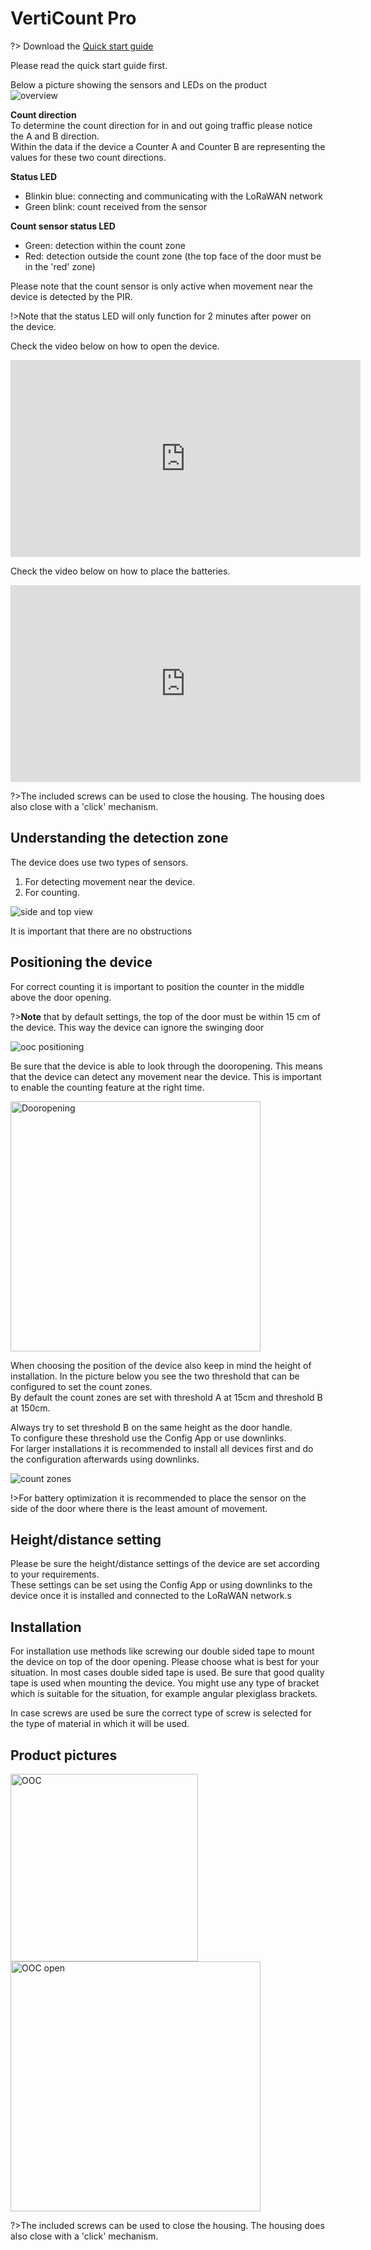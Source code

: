 # VertiCount Pro

?> Download the <a href="./pdf/IMBuildings - Quick start guide - VertiCount Pro - prototype.pdf" target="_blank">Quick start guide</a>

Please read the quick start guide first.

Below a picture showing the sensors and LEDs on the product<br>
<img src="./assets/OOC-overview.png" alt="overview">

**Count direction**<br>
To determine the count direction for in and out going traffic please notice the A and B direction.<br>
Within the data if the device a Counter A and Counter B are representing the values for these two count directions.

**Status LED**
- Blinkin blue: connecting and communicating with the LoRaWAN network
- Green blink: count received from the sensor

**Count sensor status LED**
- Green: detection within the count zone
- Red: detection outside the count zone (the top face of the door must be in the 'red' zone)

Please note that the count sensor is only active when movement near the device is detected by the PIR.

!>Note that the status LED will only function for 2 minutes after power on the device.

Check the video below on how to open the device.
<iframe width="560" height="315" src="https://www.youtube.com/embed/v1mVnLUZIXE?si=8bh3cDe5F-m2WwVS" title="YouTube video player" frameborder="0" allow="accelerometer; autoplay; clipboard-write; encrypted-media; gyroscope; picture-in-picture; web-share" referrerpolicy="strict-origin-when-cross-origin" allowfullscreen></iframe>

Check the video below on how to place the batteries.
<iframe width="560" height="315" src="https://www.youtube.com/embed/DkuvJR_vFt4?si=j8CKr5Grk8nvUou1" title="YouTube video player" frameborder="0" allow="accelerometer; autoplay; clipboard-write; encrypted-media; gyroscope; picture-in-picture; web-share" referrerpolicy="strict-origin-when-cross-origin" allowfullscreen></iframe>

?>The included screws can be used to close the housing. The housing does also close with a 'click' mechanism.

## Understanding the detection zone

The device does use two types of sensors.
1. For detecting movement near the device.
2. For counting.

<img src="./assets//OOC-top-side-view.png" alt="side and top view">

It is important that there are no obstructions

## Positioning the device

For correct counting it is important to position the counter in the middle above the door opening.

?>**Note** that by default settings, the top of the door must be within 15 cm of the device. This way the device can ignore the swinging door

<img src="./assets/ooc-door-position.png" alt="ooc positioning">

Be sure that the device is able to look through the dooropening. This means that the device can detect any movement near the device.
This is important to enable the counting feature at the right time.

<img src="./assets/ooc-dooropening.png" alt="Dooropening" width="400">

When choosing the position of the device also keep in mind the height of installation.
In the picture below you see the two threshold that can be configured to set the count zones.<br>
By default the count zones are set with threshold A at 15cm and threshold B at 150cm.

Always try to set threshold B on the same height as the door handle.<br>
To configure these threshold use the Config App or use downlinks.<br>
For larger installations it is recommended to install all devices first and do the configuration afterwards using downlinks.

<img src="./assets/ooc-thresholds.png" alt="count zones">

!>For battery optimization it is recommended to place the sensor on the side of the door where there is the least amount of movement.

## Height/distance setting
Please be sure the height/distance settings of the device are set according to your requirements.<br>
These settings can be set using the Config App or using downlinks to the device once it is installed and connected to the LoRaWAN network.s

## Installation
For installation use methods like screwing our double sided tape to mount the device on top of the door opening. Please choose what is best for your situation.
In most cases double sided tape is used. Be sure that good quality tape is used when mounting the device.
You might use any type of bracket which is suitable for the situation, for example angular plexiglass brackets.

In case screws are used be sure the correct type of screw is selected for the type of material in which it will be used.

## Product pictures

<img src="./assets/OOC-Prototype.png" alt="OOC" width="300">

<img src="./assets/OOC-Prototype-open.png" alt="OOC open" width="400">

?>The included screws can be used to close the housing. The housing does also close with a 'click' mechanism.